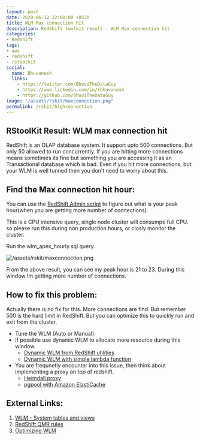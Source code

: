 ```yaml
---
layout: post
date: 2020-06-12 22:00:00 +0530
title: WLM Max connection hit
description: RedShift toolkit result - WLM Max connection hit
categories:
- RedShift
tags:
- aws
- redshift
- rstoolkit
social:
  name: Bhuvanesh
  links:
    - https://twitter.com/BhuviTheDataGuy
    - https://www.linkedin.com/in/rbhuvanesh
    - https://github.com/BhuviTheDataGuy
image: "/assets/rskit/maxconnection.png"
permalink: /rskit/highconnection
---
```


## RStoolKit Result: WLM max connection hit

RedShift is an OLAP database system. It support upto 500 connections. But only 50 allowed to run concurrently. If you are hitting more connections means sometimes its fine but something you are accessing it as an Transactional database which is bad. Even if you hit more connections, but your WLM is well tunned then you don't need to worry about this.

## Find the Max connection hit hour:

You can use the [RedShift Admin script](https://github.com/awslabs/amazon-redshift-utils/blob/master/src/AdminScripts/wlm_apex_hourly.sql) to figure out what is your peak hour(when you are getting more number of connections). 

This is a CPU intensive query, single node cluster will consumpe full CPU. so please run this during non production hours, or closly monitor the cluster.

Run the wlm_apex_hourly.sql query.

![/assets/rskit/maxconnection.png](/assets/rskit/maxconnection.png)

From the above result, you can see my peak hour is 21 to 23. During this window Im getting more number of connections. 

## How to fix this problem:

Actually there is no fix for this. More connections are find. But remember 500 is the hard limit in RedShift. But you can optimize this to quickly run and exit from the cluster. 

- Tune the WLM (Auto or Manual)
- If possible use dynamic WLM to allocate more resource during this window.
    - [Dynamic WLM from RedShift utilities](https://github.com/awslabs/amazon-redshift-utils/tree/master/src/WorkloadManagementScheduler)
    - [Dynamic WLM with simple lambda function](https://thedataguy.in/redshift-dynamic-wlm-lambda/)
- You are frequnetly encounter into this issue, then think about implementing a proxy on top of redshift.
    - [Heimdall proxy](https://aws.amazon.com/blogs/apn/improving-application-performance-with-no-code-changes-using-heimdalls-database-proxy-for-amazon-redshift/)
    - [pgpool with Amazon ElastiCache](https://aws.amazon.com/blogs/big-data/using-pgpool-and-amazon-elasticache-for-query-caching-with-amazon-redshift/)

## External Links:

1. [WLM - System tables and views](https://docs.aws.amazon.com/redshift/latest/dg/cm-c-wlm-system-tables-and-views.html)
2. [RedShift QMR rules](https://docs.aws.amazon.com/redshift/latest/dg/cm-c-wlm-queue-assignment-rules.html)
3. [Optimizing WLM](https://www.intermix.io/blog/4-simple-steps-to-set-up-your-wlm-in-amazon-redshift-the-right-way/)